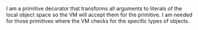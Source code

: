 I am a primitive decorator that transforms all arguments to literals of the local object space so the VM will accept them for the primitive. I am needed for those primitives where the VM checks for the specific types of objects.
